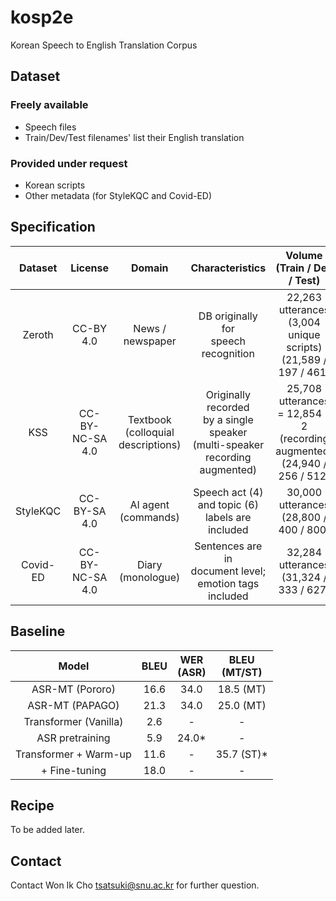 # kosp2e
Korean Speech to English Translation Corpus

## Dataset
### Freely available
* Speech files
* Train/Dev/Test filenames' list their English translation
### Provided under request
* Korean scripts
* Other metadata (for StyleKQC and Covid-ED)

## Specification
|  Dataset |     License     |                  Domain                  |                                    Characteristics                                   |                           Volume<br>(Train / Dev / Test)                           | Tokens<br>(ko / en) | Speakers<br>(Total) |
|:--------:|:---------------:|:----------------------------------------:|:------------------------------------------------------------------------------------:|:----------------------------------------------------------------------------------:|:-------------------:|:-------------------:|
|  Zeroth  |    CC-BY 4.0    |             News / newspaper             |                        DB originally for<br>speech recognition                       |         22,263 utterances<br>(3,004 unique scripts)<br>(21,589 / 197 / 461)        |      72K / 120K     |         115         |
|    KSS   | CC-BY-NC-SA 4.0 | Textbook<br>(colloquial<br>descriptions) | Originally recorded<br>by a single speaker<br>(multi-speaker<br>recording augmented) | 25,708 utterances<br>= 12,854 * 2<br>(recording augmented)<br>(24,940 / 256 / 512) |      64K / 95K      |          17         |
| StyleKQC |   CC-BY-SA 4.0  |          AI agent<br>(commands)          |                Speech act (4) <br>and topic (6)<br>labels are included               |                      30,000 utterances<br>(28,800 / 400 / 800)                     |     237K / 391K     |          60         |
| Covid-ED | CC-BY-NC-SA 4.0 |           Diary<br>(monologue)           |             Sentences are in<br>document level;<br>emotion tags included             |                      32,284 utterances<br>(31,324 / 333 / 627)                     |     358K / 571K     |          71         |

## Baseline
|            Model           | BLEU | WER<br>(ASR) | BLEU<br>(MT/ST) |
|:--------------------------:|:----:|:------------:|:---------------:|
| ASR-MT (Pororo)            | 16.6 |     34.0     |    18.5 (MT)    |
| ASR-MT (PAPAGO)            | 21.3 |     34.0     |    25.0 (MT)    |
| Transformer (Vanilla)      |  2.6 |       -      |        -        |
| ASR pretraining            |  5.9 |     24.0*    |        -        |
| Transformer + Warm-up      | 11.6 |       -      |    35.7 (ST)*   |
|              + Fine-tuning | 18.0 |       -      |        -        |

## Recipe
To be added later.

## Contact
Contact Won Ik Cho tsatsuki@snu.ac.kr for further question.
